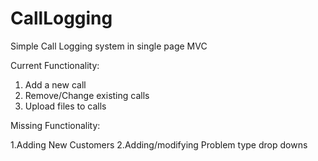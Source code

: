 # CallLogging
Simple Call Logging system in single page MVC

Current Functionality:

1. Add a new call
2. Remove/Change existing calls
3. Upload files to calls


Missing Functionality:

1.Adding New Customers
2.Adding/modifying Problem type drop downs


